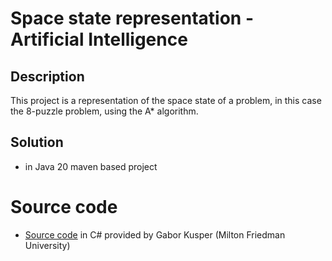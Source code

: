 # Space state representation - Artificial Intelligence

## Description

This project is a representation of the space state of a problem, in this case the 8-puzzle problem, using the A* algorithm.

## Solution

- in Java 20 maven based project

# Source code

- [Source code](https://github.com/Csaba79-coder/MestIntSourceCode1) in C# provided by Gabor Kusper (Milton Friedman University)
